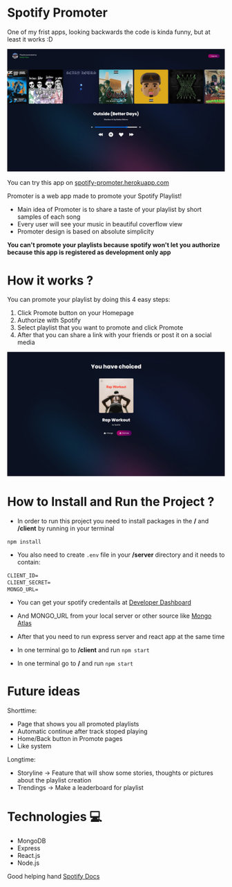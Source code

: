 # Spotify Promoter 

One of my frist apps, looking backwards the code is kinda funny, but at least it works :D

<img src="/docs/preview.jpg" alt="App preview" />

You can try this app on [spotify-promoter.herokuapp.com](https://spotify-promoter.herokuapp.com/)

Promoter is a web app made to promote your Spotify Playlist!
- Main idea of Promoter is to share a taste of your playlist by short samples of each song
- Every user will see your music in beautiful coverflow view
- Promoter design is based on absolute simplicity

**You can't promote your playlists because spotify won't let you authorize because this app is registered as development only app**

# How it works ?

You can promote your playlist by doing this 4 easy steps:

1. Click Promote button on your Homepage
2. Authorize with Spotify
3. Select playlist that you want to promote and click Promote
4. After that you can share a link with your friends or post it on a social media

<img src="/docs/share.jpg" alt="Share preview" />

# How to Install and Run the Project ? 

- In order to run this project you need to install packages in the **/** and **/client** by running in your terminal

```
npm install
```
- You also need to create ``` .env ``` file in your **/server** directory and it needs to contain:
```
CLIENT_ID=
CLIENT_SECRET=
MONGO_URL=
```
- You can get your spotify credentails at [Developer Dashboard](https://developer.spotify.com/dashboard/login)
- And MONGO_URL from your local server or other source like [Mongo Atlas](https://www.mongodb.com/cloud/atlas/lp/try2?utm_source=google&utm_campaign=gs_footprint_row_search_core_brand_atlas_desktop&utm_term=mongodb%20atlas%20online&utm_medium=cpc_paid_search&utm_ad=e&utm_ad_campaign_id=12212624584&adgroup=115749713503&gclid=Cj0KCQiAi9mPBhCJARIsAHchl1zcFE_ptplvfP4PaSULExsIWtIYgllK55dGYfyQ4MmsPx_rpUaG-A8aAkuIEALw_wcB)

- After that you need to run express server and react app at the same time 
- In one terminal go to **/client** and run ``` npm start ```
- In one terminal go to **/** and run ``` npm start ```

# Future ideas
Shorttime:
* Page that shows you all promoted playlists
* Automatic continue after track stoped playing
* Home/Back button in Promote pages
* Like system

Longtime:
* Storyline -> Feature that will show some stories, thoughts or pictures about the playlist creation
* Trendings -> Make a leaderboard for playlist

# Technologies 💻
- MongoDB
- Express
- React.js
- Node.js

Good helping hand [Spotify Docs](https://developer.spotify.com/)

